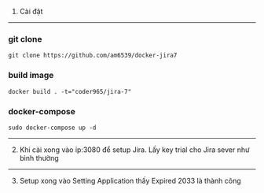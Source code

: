 1. Cài đặt

-----
### git clone
```
git clone https://github.com/am6539/docker-jira7
```

### build image
```
docker build . -t="coder965/jira-7"
```

### docker-compose

```
sudo docker-compose up -d
```
-----

2. Khi cài xong vào ip:3080 để setup Jira. Lấy key trial cho Jira sever như bình thường

-----
3. Setup xong vào Setting Application thấy Expired 2033 là thành công




